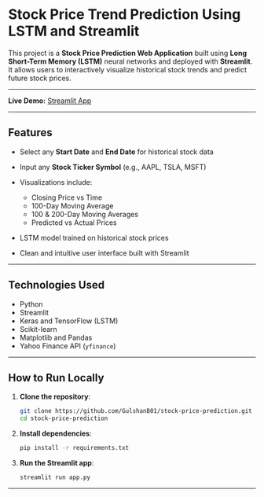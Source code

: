 
# Stock Price Trend Prediction Using LSTM and Streamlit

This project is a **Stock Price Prediction Web Application** built using **Long Short-Term Memory (LSTM)** neural networks and deployed with **Streamlit**.
It allows users to interactively visualize historical stock trends and predict future stock prices.

---

**Live Demo:** [Streamlit App](https://stock-price-prediction-hga4xr6ul7uzznxll83dti.streamlit.app/)

---

## Features

* Select any **Start Date** and **End Date** for historical stock data
* Input any **Stock Ticker Symbol** (e.g., AAPL, TSLA, MSFT)
* Visualizations include:

  * Closing Price vs Time
  * 100-Day Moving Average
  * 100 & 200-Day Moving Averages
  * Predicted vs Actual Prices
* LSTM model trained on historical stock prices
* Clean and intuitive user interface built with Streamlit

---

## Technologies Used

* Python
* Streamlit
* Keras and TensorFlow (LSTM)
* Scikit-learn
* Matplotlib and Pandas
* Yahoo Finance API (`yfinance`)

---

## How to Run Locally

1. **Clone the repository**:

   ```bash
   git clone https://github.com/GulshanB01/stock-price-prediction.git
   cd stock-price-prediction
   ```

2. **Install dependencies**:

   ```bash
   pip install -r requirements.txt
   ```

3. **Run the Streamlit app**:

   ```bash
   streamlit run app.py
   ```

---
